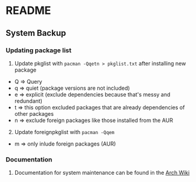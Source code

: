 # README

## System Backup

### Updating package list

1. Update pkglist with `pacman -Qqetn > pkglist.txt` after installing new package

- Q => Query
- q => quiet (package versions are not included)
- e => explicit (exclude dependencies because that's messy and redundant)
- t => this option excluded packages that are already dependencies of other packages
- n => exclude foreign packages like those installed from the AUR

2. Update foreignpkglist with `pacman -Qqem`

- m => only inlude foreign packages (AUR)

### Documentation

1. Documentation for system maintenance can be found in the [Arch Wiki](https://wiki.archlinux.org/title/Pacman/Tips_and_tricks#List_of_installed_packages)
